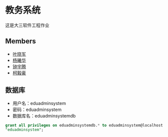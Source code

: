 # 教务系统
这是大三软件工程作业

## Members
* [叶晓军](https://github.com/iphkwan)
* [杨曦华](https://github.com/19thhell)
* [钟宇腾](https://github.com/zonyitoo)
* [柯毅豪](https://github.com/sheepke)

## 数据库
* 用户名：eduadminsystem
* 密码：eduadminsystem
* 数据库名：eduadminsystemdb

```sql
grant all privileges on eduadminsystemdb.* to eduadminsystem@localhost identified by
"eduadminsystem";
```
